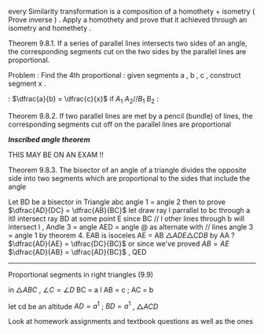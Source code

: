every Similarity transformation is a composition of a homothety + isometry ( Prove inverse ) .  Apply a homothety and prove that it achieved through an isometry and homethety . 


Theorem 9.8.1.  If a series of parallel lines intersects two sides of an angle, the corresponding segments cut on the two sides by the parallel lines are proportional.


Problem : Find the 4th proportional : given segments a , b , c , construct segment x . 

: $\dfrac{a}{b} = \dfrac{c}{x}$  if $A_1 \ A_2 // B_1 \ B_2$ : 


Theorem 9.8.2.  If two parallel lines are met  by a pencil (bundle) of lines, the corresponding segments cut off on the parallel lines are proportional


 ***Inscribed angle theorem*** 
 
THIS MAY BE ON AN EXAM !! 

Theorem 9.8.3.  The bisector of an angle of a triangle divides the opposite side into two segments  which are proportional to the sides that include the angle


Let BD be a bisector in Triangle abc angle 1 = angle 2 then to prove   $\dfrac{AD}{DC} = \dfrac{AB}{BC}$  let draw ray l parrallel to bc through a itll intersect ray BD at some point E since BC // l other lines through b will intersect l , Andle 3 = angle AED  = angle @ as alternate with // lines angle 3 = angle 1 by theorem 4. EAB is isoceles AE = AB $\triangle ADE \triangle CDB$  by AA ? $\dfrac{AD}{AE} = \dfrac{DC}{BC}$ or since we've proved $AB =AE$ $\dfrac{AD}{AB} = \dfrac{AD}{BC}$ , QED 

____

Proportional segments in right triangles (9.9)

in $\triangle ABC$ , $\angle C = \angle D$  BC = a l AB = c ; AC = b 

let cd be an altitude $AD = a^1$ ; $BD = a^1$ , $\triangle ACD$



Look at homework assignments and textbook questions as well as the ones 